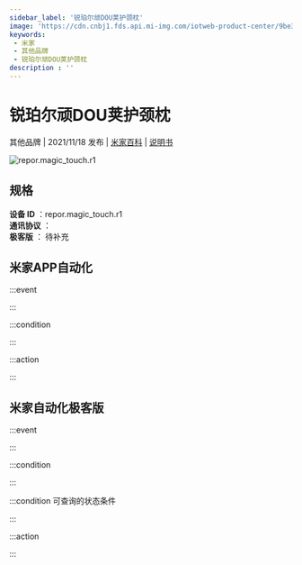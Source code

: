 ```yaml
---
sidebar_label: '锐珀尔顽DOU荚护颈枕'
image: 'https://cdn.cnbj1.fds.api.mi-img.com/iotweb-product-center/9be3a6b299c845a403a107a305f2f028_1628583807784.png?GalaxyAccessKeyId=AKVGLQWBOVIRQ3XLEW&Expires=9223372036854775807&Signature=bBGx9e0r5jYRhgAU7N42fvvfIDA='
keywords: 
 - 米家
 - 其他品牌
 - 锐珀尔顽DOU荚护颈枕
description : ''
---
```

# 锐珀尔顽DOU荚护颈枕

其他品牌 | 2021/11/18 发布 | [米家百科](https://home.mi.com/webapp/content/baike/product/index.html?model=repor.magic_touch.r1) | [说明书](https://home.mi.com/views/introduction.html?model=repor.magic_touch.r1&region=cn)

![repor.magic_touch.r1](https://cdn.cnbj1.fds.api.mi-img.com/iotweb-product-center/9be3a6b299c845a403a107a305f2f028_1628583807784.png?GalaxyAccessKeyId=AKVGLQWBOVIRQ3XLEW&Expires=9223372036854775807&Signature=bBGx9e0r5jYRhgAU7N42fvvfIDA=)

## 规格  
> 
**设备 ID** ：repor.magic_touch.r1  
**通讯协议** ：  
**极客版**  ： 待补充 


## 米家APP自动化  

:::event  

:::

:::condition  

:::

:::action   

:::

## 米家自动化极客版  

:::event  

:::

:::condition  

:::

:::condition 可查询的状态条件  

:::

:::action  

:::

        
